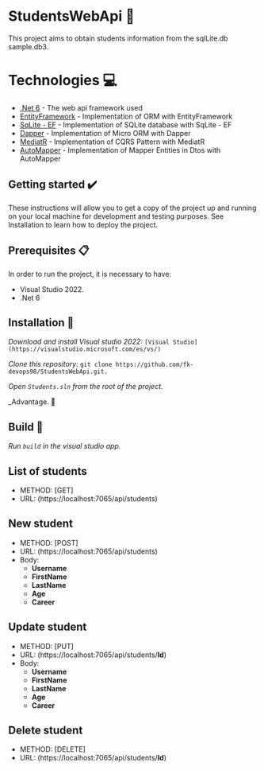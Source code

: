 # StudentsWebApi 🧾
This project aims to obtain students information from the sqlLite.db sample.db3.

# Technologies 💻

* [.Net 6](https://learn.microsoft.com/en-us/dotnet/core/whats-new/dotnet-6) - The web api framework used
* [EntityFramework](https://learn.microsoft.com/es-es/ef/) - Implementation of ORM with EntityFramework
* [SqLite - EF](https://learn.microsoft.com/es-es/ef/core/providers/sqlite/?tabs=dotnet-core-cli) - Implementation of SQLite database with SqLite - EF
* [Dapper](https://www.learndapper.com/) - Implementation of Micro ORM with Dapper
* [MediatR](https://github.com/jbogard/MediatR) - Implementation of CQRS Pattern with MediatR
* [AutoMapper](https://automapper.org/) - Implementation of Mapper Entities in Dtos with AutoMapper
 
## Getting started ✔️

These instructions will allow you to get a copy of the project up and running on your local machine for development and testing purposes.
See Installation to learn how to deploy the project.

## Prerequisites 📋

In order to run the project, it is necessary to have: 
  - Visual Studio 2022.
  - .Net 6

## Installation  🔧

_Download and install Visual studio 2022:_ ```[Visual Studio](https://visualstudio.microsoft.com/es/vs/)```

_Clone this repository:_ ```git clone https://github.com/fk-devops98/StudentsWebApi.git.```

_Open ```Students.sln``` from the root of the project._

_Advantage. 🎉

## Build 🚀

_Run ```build``` in the visual studio app._

## List of students
* METHOD: [GET]
* URL: (https://localhost:7065/api/students)

## New student
* METHOD: [POST]
* URL: (https://localhost:7065/api/students)
* Body: 
  - **Username**
  - **FirstName**
  - **LastName**
  - **Age**
  - **Career**

## Update student
* METHOD: [PUT]
* URL: (https://localhost:7065/api/students/**Id**)
* Body: 
  - **Username**
  - **FirstName**
  - **LastName**
  - **Age**
  - **Career**

## Delete student
* METHOD: [DELETE]
* URL: (https://localhost:7065/api/students/**Id**)
